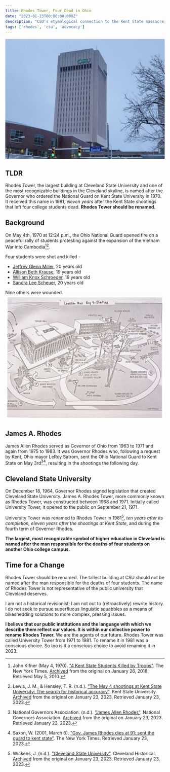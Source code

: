 ```yaml
---
title: Rhodes Tower, Four Dead in Ohio
date: "2023-01-23T00:00:00.000Z"
description: "CSU's etymological connection to the Kent State massacre."
tags: ['rhodes', 'csu', 'advocacy']
---
```

![Governor Rhodes Tower, Winter 2023](rhodes-tower.jpg)
## TLDR

Rhodes Tower, the largest building at Cleveland State University and one of the most recognizable buildings in the Cleveland skyline,
is named after the Governor who ordered the National Guard on Kent State University in 1970.
It received this name in 1981, *eleven years* after the Kent State shootings that left four college students dead.
**Rhodes Tower should be renamed.**

## Background

On May 4th, 1970 at 12:24 p.m., the Ohio National Guard opened fire on a peaceful rally of students protesting against the expansion of the Vietnam War into Cambodia[^1][^2].

Four students were shot and killed -
- [Jeffrey Glenn Miller](https://en.wikipedia.org/wiki/Jeffrey_Miller_(shooting_victim)), 20 years old
- [Allison Beth Krause](https://en.wikipedia.org/wiki/Allison_Krause), 19 years old
- [William Knox Schroeder](https://en.wikipedia.org/wiki/William_Knox_Schroeder), 19 years old
- [Sandra Lee Scheuer](https://en.wikipedia.org/wiki/Sandra_Lee_Scheuer), 20 years old

Nine others were wounded.
![Map of the Kent State shootings](kent-state-map.jpg "Map of the Kent State shootings")

## James A. Rhodes

James Allen Rhodes served as Governor of Ohio from 1963 to 1971 and again from 1975 to 1983. It was Governor Rhodes who, following a request by Kent, Ohio mayor LeRoy Satrom, sent the Ohio National Guard to Kent State on May 3rd[^3][^4], resulting in the shootings the following day.

## Cleveland State University

On December 18, 1964, Governor Rhodes signed legislation that created Cleveland State University. James A. Rhodes Tower, more commonly known as Rhodes Tower, was constructed between 1968 and 1971. Initially called University Tower, it opened to the public on September 21, 1971.

University Tower was renamed to Rhodes Tower in 1981[^5], *ten years after its completion, eleven years after the shootings at Kent State*, and during the fourth term of Governor Rhodes.

**The largest, most recognizable symbol of higher education in Cleveland is named after the man responsible for the deaths of four students on another Ohio college campus.**

## Time for a Change

Rhodes Tower should be renamed. The tallest building at CSU should not be named after the man responsible for the deaths of four students. The name of Rhodes Tower is not representative of the public university that Cleveland deserves.

I am not a historical revisionist; I am not out to (retroactively) rewrite history. I do not seek to pursue superfluous linguistic squabbles as a means of bikeshedding solutions to more complex, pressing issues.

**I believe that our public institutions and the language with which we describe them reflect our values. It is within our collective power to rename Rhodes Tower.** We are the agents of our future. Rhodes Tower was called University Tower from 1971 to 1981. To rename it in 1981 was a conscious choice. So too is it a conscious choice to avoid renaming it in 2023.

[^1]: John Kifner (May 4, 1970). ["4 Kent State Students Killed by Troops"](https://www.nytimes.com/learning/general/onthisday/big/0504.html). The New York Times. [Archived](https://web.archive.org/web/20180126102558/http://www.nytimes.com/learning/general/onthisday/big/0504.html) from the original on January 26, 2018. Retrieved May 5, 2010. 
[^2]: Lewis, J. M., &amp; Hensley, T. R. (n.d.). ["The May 4 shootings at Kent State University: The search for historical accuracy"](https://www.kent.edu/may-4-historical-accuracy). Kent State University. [Archived](https://web.archive.org/web/20230123152839/https://www.kent.edu/may-4-historical-accuracy) from the original on January 23, 2023. Retrieved January 23, 2023. 
[^3]: National Governors Association. (n.d.). ["James Allen Rhodes"](https://www.nga.org/governor/james-allen-rhodes/). National Governors Association. [Archived](https://web.archive.org/web/20230123152705/https://www.nga.org/governor/james-allen-rhodes/) from the original on January 23, 2023. Retrieved January 23, 2023.
[^4]: Saxon, W. (2001, March 6). ["Gov. James Rhodes dies at 91; sent the guard to kent state"](https://www.nytimes.com/2001/03/06/us/gov-james-rhodes-dies-at-91-sent-the-guard-to-kent-state.html). The New York Times. Retrieved January 23, 2023.
[^5]: Wickens, J. (n.d.). ["Cleveland State University"](https://clevelandhistorical.org/items/show/77). Cleveland Historical. [Archived](https://web.archive.org/web/20230123152503/https://clevelandhistorical.org/items/show/77) from the original on January 23, 2023. Retrieved January 23, 2023.


